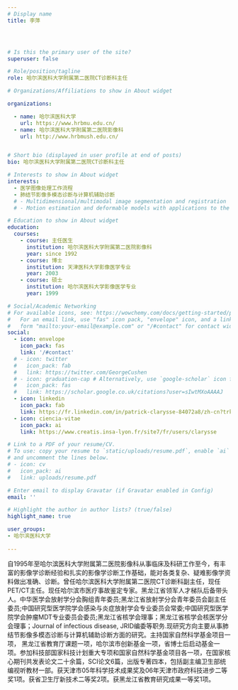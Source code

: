 ```yaml
---
# Display name
title: 李萍




# Is this the primary user of the site?
superuser: false

# Role/position/tagline
role: 哈尔滨医科大学附属第二医院CT诊断科主任

# Organizations/Affiliations to show in About widget

organizations:

  - name: 哈尔滨医科大学
    url: https://www.hrbmu.edu.cn/
  - name: 哈尔滨医科大学附属第二医院影像科
    url: http://www.hrbmush.edu.cn/


# Short bio (displayed in user profile at end of posts)
bio: 哈尔滨医科大学附属第二医院CT诊断科主任

# Interests to show in About widget
interests:
  - 医学图像处理工作流程
  - 肺结节影像多模态诊断与计算机辅助诊断
  # - Multidimensional/multimodal image segmentation and registration
  # - Motion estimation and deformable models with applications to the 3D analysis of the heart functions

# Education to show in About widget
education:
  courses:
    - course: 主任医生
      institution: 哈尔滨医科大学附属第二医院影像科
      year: since 1992
    - course: 博士
      institution: 天津医科大学影像医学专业
      year: 2003
    - course: 硕士
      institution: 哈尔滨医科大学影像医学专业
      year: 1999

# Social/Academic Networking
# For available icons, see: https://wowchemy.com/docs/getting-started/page-builder/#icons
#   For an email link, use "fas" icon pack, "envelope" icon, and a link in the
#   form "mailto:your-email@example.com" or "/#contact" for contact widget.
social:
  - icon: envelope
    icon_pack: fas
    link: '/#contact'
  # - icon: twitter
  #   icon_pack: fab
  #   link: https://twitter.com/GeorgeCushen
  # - icon: graduation-cap # Alternatively, use `google-scholar` icon from `ai` icon pack
  #   icon_pack: fas
  #   link: https://scholar.google.co.uk/citations?user=sIwtMXoAAAAJ
  - icon: linkedin
    icon_pack: fab
    link: https://fr.linkedin.com/in/patrick-clarysse-84072a8/zh-cn?trk=people-guest_people_search-card
  - icon: ciencia-vitae
    icon_pack: ai
    link: https://www.creatis.insa-lyon.fr/site7/fr/users/clarysse 

# Link to a PDF of your resume/CV.
# To use: copy your resume to `static/uploads/resume.pdf`, enable `ai` icons in `params.toml`,
# and uncomment the lines below.
# - icon: cv
#   icon_pack: ai
#   link: uploads/resume.pdf

# Enter email to display Gravatar (if Gravatar enabled in Config)
email: ''

# Highlight the author in author lists? (true/false)
highlight_name: true

user_groups:
- 哈尔滨医科大学
 
---
```


自1995年至哈尔滨医科大学附属第二医院影像科从事临床及科研工作至今，有丰富的影像学诊断经验和扎实的影像学诊断工作基础，能对各类复杂、疑难影像学资料做出准确、诊断。曾任哈尔滨医科大学附属第二医院CT诊断科副主任，现任PET/CT主任。现任哈尔滨市医疗事故鉴定专家。黑龙江省领军人才梯队后备带头人。中华医学会放射学分会胸组青年委员;黑龙江省放射学分会青年委员会副主任委员;中国研究型医学院学会感染与炎症放射学会专业委员会常委;中国研究型医学院学会肿瘤MDT专业委员会委员;黑龙江省核学会理事；黑龙江省核学会核医学分会理事；Journal of infectious disease, JRID编委等职务.现研究方向主要从事肺结节影像多模态诊断与计算机辅助诊断方面的研究。主持国家自然科学基金项目一项， 黑龙江省教育厅课题一项，哈尔滨市创新基金一项，省博士后启动基金一项。参加科技部国家科技计划重大专项和国家自然科学基金项目各一项，在国家核心期刊共发表论文二十余篇，SCI论文6篇，出版专著四本，包括副主编卫生部统编视听教材一部。获天津市05年科学技术成果奖及06年天津市政府科技进步二等奖1项。获省卫生厅新技术二等奖2项。获黑龙江省教育研究成果一等奖1项。
